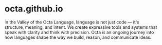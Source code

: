 # octa.github.io
In the Valley of the Octa Language, language is not just code — it's structure, meaning, and intent. We create expressive tools and systems that speak with clarity and think with precision. Octa is an ongoing journey into how languages shape the way we build, reason, and communicate ideas.
